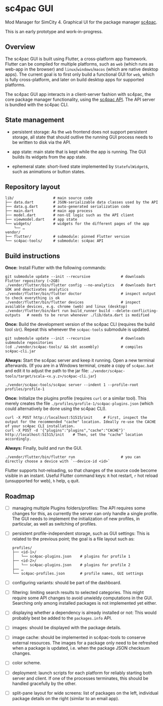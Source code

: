 # sc4pac GUI

Mod Manager for SimCity 4. Graphical UI for the package manager [sc4pac](https://memo33.github.io/sc4pac/).

This is an early prototype and work-in-progress.


## Overview

The sc4pac GUI is built using Flutter, a cross-platform app framework.
Flutter can be compiled for multiple platforms,
such as `web` (which runs as web-app in the browser) and `linux`/`windows`/`macos` (which are native desktop apps).
The current goal is to first only build a functional GUI for `web`, which is fully cross-platform,
and later on build desktop apps for supported platforms.

The sc4pac GUI app interacts in a client-server fashion with sc4pac, the core package manager functionality,
using the [sc4pac API](https://memo33.github.io/sc4pac/#/api).
The API server is bundled with the sc4pac CLI.


## State management

- persistent storage: As the `web` frontend does not support persistent storage,
all state that should outlive the running GUI process needs to be written to disk via the API.

- app state: main state that is kept while the app is running. The GUI builds its widgets from the app state.

- ephemeral state: short-lived state implemented by `StatefulWidget`s, such as animations or button states.


## Repository layout

    lib/                  # main source code
    ├── data.dart         # JSON-serializable data classes used by the API
    ├── data.g.dart       # auto-generated serialization code
    ├── main.dart         # main app process
    ├── model.dart        # non-UI logic such as the API client
    ├── viewmodel.dart    # app state
    └── widgets/          # widgets for the different pages of the app
        └── …
    vendor/
    ├── flutter/          # submodule: pinned Flutter version
    └── sc4pac-tools/     # submodule: sc4pac API


## Build instructions

**Once:** Install Flutter with the following commands:

    git submodule update --init --recursive              # downloads Flutter repository (~2GB)
    ./vendor/flutter/bin/flutter config --no-analytics   # downloads Dart SDK and deactivates analytics
    ./vendor/flutter/bin/flutter doctor                  # inspect output to check everything is ok
    ./vendor/flutter/bin/flutter devices                 # inspect available devices, e.g. chrome (web) and linux (desktop)
    ./vendor/flutter/bin/dart run build_runner build --delete-conflicting-outputs   # needs to be rerun whenever ./lib/data.dart is modified

**Once:** Build the development version of the sc4pac CLI (requires the build tool `sbt`).
Repeat this whenever the `sc4pac-tools` submodule is updated.

    git submodule update --init --recursive              # downloads submodule repositories
    (cd ./vendor/sc4pac-tools/ && sbt assembly)          # compiles sc4pac-cli.jar

**Always:** Start the sc4pac server and keep it running. Open a new terminal afterwards.
(If you are in a Windows terminal, create a copy of `sc4pac.bat` and edit it to adjust the path to the jar file:
`./vendor/sc4pac-tools/target/scala-<x.y.z>/sc4pac-cli.jar`)

    ./vendor/sc4pac-tools/sc4pac server --indent 1 --profile-root profiles/profile-1

**Once:** Initialize the plugins profile (requires `curl` or a similar tool).
This merely creates the file `./profiles/profile-1/sc4pac-plugins.json` (which could alternatively be done using the sc4pac CLI).

    curl -X POST http://localhost:51515/init     # First, inspect the output for the recommended "cache" location. Ideally re-use the CACHE of your sc4pac CLI installation.
    curl -X POST -d '{"plugins":"plugins","cache":"CACHE"}' http://localhost:51515/init    # Then, set the "cache" location accordingly.

**Always:** Finally, build and run the GUI.

    ./vendor/flutter/bin/flutter run                     # you can directly choose a device with `--device-id <id>`

Flutter supports hot-reloading, so that changes of the source code become visible in an instant.
Useful Flutter command keys: `R` hot restart, `r` hot reload (unsupported for web), `h` help, `q` quit.


## Roadmap

- [ ] managing multiple Plugins folders/profiles:
  The API requires some changes for this, as currently the server can only handle a single profile.
  The GUI needs to implement the initialization of new profiles, in particular, as well as switching of profiles.

- [ ] persistent profile-independent storage, such as GUI settings:
  This is related to the previous point; the goal is a file layout such as:
  ```
  profiles/
  ├── <id-1>/
  │   └── sc4pac-plugins.json    # plugins for profile 1
  ├── <id-2>/
  │   └── sc4pac-plugins.json    # plugins for profile 2
  ├── …
  └── sc4pac-profiles.json       # profile names, GUI settings
  ```

- [ ] configuring variants: should be part of the dashboard.

- [ ] filtering: limiting search results to selected categories. This might require some API changes to avoid unwieldy computations in the GUI.
  Searching only among installed packages is not implemented yet either.

- [ ] displaying whether a dependency is already installed or not: This would probably best be added to the `packages.info` API.

- [ ] images: should be displayed with the package details.

- [ ] image cache: should be implemented in sc4pac-tools to conserve external resources.
  The images for a package only need to be refreshed when a package is updated, i.e. when the package JSON checksum changes.

- [ ] color scheme.

- [ ] deployment: launch scripts for each platform for reliably starting both server and client.
  If one of the processes terminates, this should be handled gracefully by the other.

- [ ] split-pane layout for wide screens: list of packages on the left, individual package details on the right (similar to an email app).
